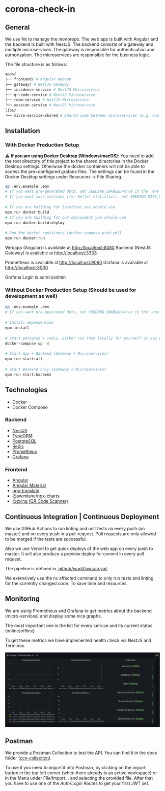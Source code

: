 # corona-check-in

## General

We use Nx to manage the monorepo. The web app is built with Angular and the backend is built with NestJS.
The backend consists of a gateway and multiple microservices. The gateway is responsible for authentication and authorization. The microservices are responsible for the business logic.

The file structure is as follows:

```bash
apps/
├── frontend/ # Angular Webapp
├── gateway/ # NestJS Gateway
├── incidence-service # NestJS Microservice
├── qr-code-service # NestJS Microservice
├── room-service # NestJS Microservice
└── session-service # NestJS Microservice
libs/
└── micro-service-shared # Shared code between microservices (e.g. Custom Pagination, RPC Exception Wrapper, Base Environment)
```

## Installation

### With Docker Production Setup

:warning: **If you are using Docker Desktop (Windows/macOS)**: You need to add the root directory of this project to the shared directories in the Docker Desktop settings. Otherwise the docker containers will not be able to access the pre=configured grafana files. The settings can be found in the Docker Desktop settings under Resources -> File Sharing.

```bash
cp .env.example .env
# If you want pre-generated data, set SEEDING_ENABLED=true in the .env file
# If you want mass sessions (for better statistics), set SEEDING_MASS_SESSIONS_ENABLED=true in the .env file

# If you are building for localhost you should use
npm run docker:build
# If you are building for our deployment you should use
npm run docker:build:deploy

# Run the docker containers (docker-compose.prod.yml)
npm run docker:run
```

Webapp (Angular) is available at <http://localhost:8080>
Backend (NestJS Gateway) is available at <http://localhost:3333>

Prometheus is available at <http://localhost:9090>
Grafana is available at <http://localhost:3000>

Grafana Login is admin/admin

### Without Docker Production Setup (Should be used for development as well)

```bash
cp .env.example .env
# If you want pre-generated data, set SEEDING_ENABLED=true in the .env file

# Install dependencies
npm install

# Start postgres + redis. Either run them locally for yourself or use docker-compose
docker-compose up -d

# Start App + Backend (Gateway + Microservices)
npm run start:all

# Start Backend only (Gateway + Microservices)
npm run start:backend
```

## Technologies

- Docker
- Docker Compose

### Backend

- [NestJS](https://nestjs.com/)
- [TypeORM](https://typeorm.io/)
- [PostgreSQL](https://www.postgresql.org/)
- [Redis](https://redis.io/)
- [Prometheus](https://prometheus.io/)
- [Grafana](https://grafana.com/)

### Frontend

- [Angular](https://angular.io/)
- [Angular Material](https://material.angular.io/)
- [ngx-translate](https://github.com/ngx-translate/core)
- [@swimlane/ngx-charts](https://swimlane.gitbook.io/ngx-charts/)
- [@zxing (QR Code Scanner)](https://github.com/zxing/zxing)

## Continuous Integration | Continuous Deployment

We use GitHub Actions to run linting and unit tests on every push (on master) and on every push in a pull request.
Pull requests are only allowed to be merged if the tests are successful.

Also we use Vercel to get quick deploys of the web app on every push to master.
It will also produce a preview deploy for commit in every pull request.

The pipeline is defined in [.github/workflows/ci.yml](.github/workflows/ci.yml)

We extensively use the nx affected command to only run tests and linting for the currently changed code. To save time and resources.

## Monitoring

We are using Prometheus and Grafana to get metrics about the backend (micro-services) and display some nice graphs.

The most important one is the list for every service and its current status (online/offline)

To get these metrics we have implemented health check via NestJS and Terminus.

![Grafana Dashboard](/docs/grafana-dashboard.png)

## Postman

We provide a Postman Collection to test the API. You can find it in the docs folder ([ccn-collection](/docs/ccn.postman_collection.json)).

To use it you need to import it into Postman, by clicking on the import button in the top left corner (when there already is an active workspace) or in the Menu under File/Import... and selecting the provided file. After that you have to use one of the *Auth/Login* Routes to get your first JWT set.
